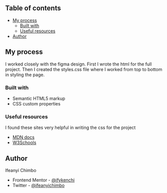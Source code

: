 ## Table of contents

- [My process](#my-process)
  - [Built with](#built-with)
  - [Useful resources](#useful-resources)
- [Author](#author)

## My process

I worked closely with the figma design. First I wrote the html for the full
project. Then I created the styles.css file where I worked from top to bottom in
styling the page.

### Built with

- Semantic HTML5 markup
- CSS custom properties

### Useful resources

I found these sites very helpful in writing the css for the project

- [MDN docs](https://developer.mozilla.org/en-US/)
- [W3Schools](https://www.w3schools.com/)

## Author

Ifeanyi Chimbo

- Frontend Mentor -
  [@ifykenchi](https://www.frontendmentor.io/profile/ifykenchi)
- Twitter - [@ifeanyichimbo](https://x.com/ifeanyichimbo)
